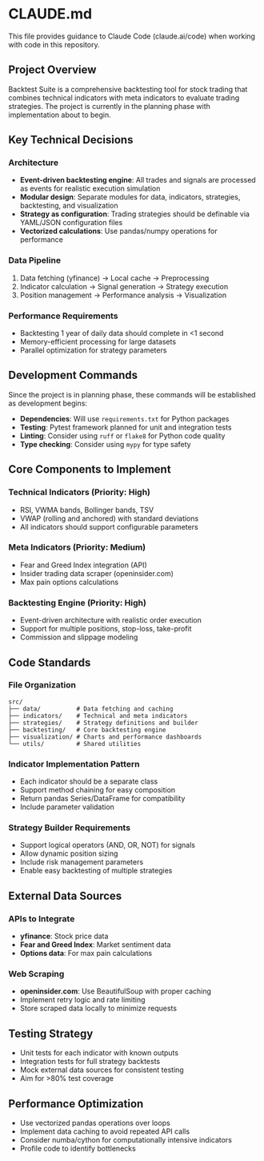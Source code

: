 # CLAUDE.md

This file provides guidance to Claude Code (claude.ai/code) when working with code in this repository.

## Project Overview

Backtest Suite is a comprehensive backtesting tool for stock trading that combines technical indicators with meta indicators to evaluate trading strategies. The project is currently in the planning phase with implementation about to begin.

## Key Technical Decisions

### Architecture
- **Event-driven backtesting engine**: All trades and signals are processed as events for realistic execution simulation
- **Modular design**: Separate modules for data, indicators, strategies, backtesting, and visualization
- **Strategy as configuration**: Trading strategies should be definable via YAML/JSON configuration files
- **Vectorized calculations**: Use pandas/numpy operations for performance

### Data Pipeline
1. Data fetching (yfinance) → Local cache → Preprocessing
2. Indicator calculation → Signal generation → Strategy execution
3. Position management → Performance analysis → Visualization

### Performance Requirements
- Backtesting 1 year of daily data should complete in <1 second
- Memory-efficient processing for large datasets
- Parallel optimization for strategy parameters

## Development Commands

Since the project is in planning phase, these commands will be established as development begins:
- **Dependencies**: Will use `requirements.txt` for Python packages
- **Testing**: Pytest framework planned for unit and integration tests
- **Linting**: Consider using `ruff` or `flake8` for Python code quality
- **Type checking**: Consider using `mypy` for type safety

## Core Components to Implement

### Technical Indicators (Priority: High)
- RSI, VWMA bands, Bollinger bands, TSV
- VWAP (rolling and anchored) with standard deviations
- All indicators should support configurable parameters

### Meta Indicators (Priority: Medium)
- Fear and Greed Index integration (API)
- Insider trading data scraper (openinsider.com)
- Max pain options calculations

### Backtesting Engine (Priority: High)
- Event-driven architecture with realistic order execution
- Support for multiple positions, stop-loss, take-profit
- Commission and slippage modeling

## Code Standards

### File Organization
```
src/
├── data/          # Data fetching and caching
├── indicators/    # Technical and meta indicators
├── strategies/    # Strategy definitions and builder
├── backtesting/   # Core backtesting engine
├── visualization/ # Charts and performance dashboards
└── utils/         # Shared utilities
```

### Indicator Implementation Pattern
- Each indicator should be a separate class
- Support method chaining for easy composition
- Return pandas Series/DataFrame for compatibility
- Include parameter validation

### Strategy Builder Requirements
- Support logical operators (AND, OR, NOT) for signals
- Allow dynamic position sizing
- Include risk management parameters
- Enable easy backtesting of multiple strategies

## External Data Sources

### APIs to Integrate
- **yfinance**: Stock price data
- **Fear and Greed Index**: Market sentiment data
- **Options data**: For max pain calculations

### Web Scraping
- **openinsider.com**: Use BeautifulSoup with proper caching
- Implement retry logic and rate limiting
- Store scraped data locally to minimize requests

## Testing Strategy
- Unit tests for each indicator with known outputs
- Integration tests for full strategy backtests
- Mock external data sources for consistent testing
- Aim for >80% test coverage

## Performance Optimization
- Use vectorized pandas operations over loops
- Implement data caching to avoid repeated API calls
- Consider numba/cython for computationally intensive indicators
- Profile code to identify bottlenecks